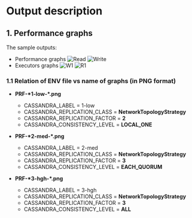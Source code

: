 # Output description
 

## 1. Performance graphs

The sample outputs:
   - Performance graphs
     ![Read](outputs/PRF-Cassandra-092409-R1-min-2024-09-04_07-36-33-bulk-1x10.png)
     ![Write](outputs/PRF-Cassandra-092409-W1-min-2024-09-04_07-24-28-bulk-200x10.png)
  - Executors graphs
    ![W1](outputs/EXE-Cassandra-154324-W1-low-2024-09-16_13-43-41-bulk-200x10-plan-32x3.png)
    ![R1](outputs/EXE-Cassandra-154324-R1-low-2024-09-16_13-54-33-bulk-1x10-plan-8x3.png)

### 1.1 Relation of ENV file vs name of graphs (in PNG format)

 - **PRF-\*1-low-\*.png**
   - CASSANDRA_LABEL = 1-low
   - CASSANDRA_REPLICATION_CLASS = **NetworkTopologyStrategy** 
   - CASSANDRA_REPLICATION_FACTOR = **2** 
   - CASSANDRA_CONSISTENCY_LEVEL = **LOCAL_ONE**

 - **PRF-\*2-med-\*.png**
   - CASSANDRA_LABEL = 2-med
   - CASSANDRA_REPLICATION_CLASS = **NetworkTopologyStrategy** 
   - CASSANDRA_REPLICATION_FACTOR = **3** 
   - CASSANDRA_CONSISTENCY_LEVEL = **EACH_QUORUM**

 - **PRF-\*3-hgh-\*.png**
   - CASSANDRA_LABEL = 3-hgh
   - CASSANDRA_REPLICATION_CLASS = **NetworkTopologyStrategy** 
   - CASSANDRA_REPLICATION_FACTOR = **3** 
   - CASSANDRA_CONSISTENCY_LEVEL = **ALL**